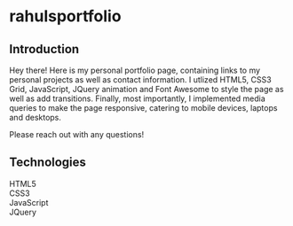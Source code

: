 # rahulsportfolio

## Introduction
Hey there! Here is my personal portfolio page, containing links to my personal projects as well as contact information. I utlized HTML5, CSS3 Grid, JavaScript, JQuery animation and Font Awesome to style the page as well as add transitions. Finally, most importantly, I implemented media queries to make the page responsive, catering to mobile devices, laptops and desktops. 

Please reach out with any questions!

## Technologies 
HTML5<br/>
CSS3<br/>
JavaScript<br/>
JQuery<br/>


